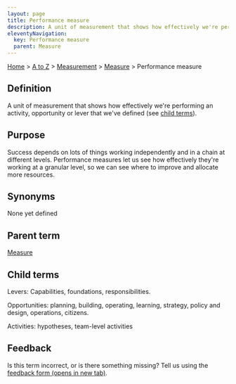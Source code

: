 ```yaml
---
layout: page
title: Performance measure
description: A unit of measurement that shows how effectively we're performing an activity, opportunity or lever that we've defined (see child terms).
eleventyNavigation:
  key: Performance measure
  parent: Measure
---
```

[Home](/) > [A to Z](/a-to-z/) > [Measurement](/a-to-z/measurement) > [Measure](/a-to-z/measure) > Performance measure

## Definition

A unit of measurement that shows how effectively we're performing an activity, opportunity or lever that we've defined (see [child terms](/a-to-z/performance-measure/#child-terms)).

## Purpose

Success depends on lots of things working independently and in a chain at different levels. Performance measures let us see how effectively they're working at a granular level, so we can see where to improve and allocate more resources.

## Synonyms

None yet defined

## Parent term

[Measure](/a-to-z/measure)

## Child terms

Levers: Capabilities, foundations, responsibilities.

Opportunities: planning, building, operating, learning, strategy, policy and design, operations, citizens.

Activities: hypotheses, team-level activities

## Feedback

Is this term incorrect, or is there something missing? Tell us using the <a href=" https://forms.office.com/Pages/ResponsePage.aspx?id=DpxP-knna0i8NIr6EGM3VnGGqao7aCRJpUj9ujjADTdUM1JPNkEwRUdJUVpLQjhCMVZVQklDRDVHRC4u" target="_blank">feedback form (opens in new tab)</a>.

